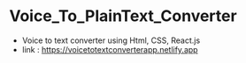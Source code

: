 # Voice_To_PlainText_Converter
* Voice to text converter using Html, CSS, React.js 
* link : https://voicetotextconverterapp.netlify.app

